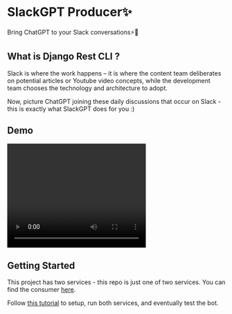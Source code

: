 <h1>
  SlackGPT Producer✨
</h1>

<p>
   Bring ChatGPT to your Slack conversations⚡🚀
</p>

## What is Django Rest CLI ?
Slack is where the work happens – it is where the content team deliberates on potential articles or Youtube video concepts, while the development team chooses the technology and architecture to adopt.

Now, picture ChatGPT joining these daily discussions that occur on Slack - this is exactly what SlackGPT does for you :)

## Demo

<video width="320" height="240" autoplay>
    <source src="/assets/demo.mp4" type="video/mp4">
    Your browser does not support the video tag.
</video>

## Getting Started
This project has two services - this repo is just one of two services. You can find the consumer [here](https://github.com/Nyior/slackgpt-consumer).

Follow [this tutorial](https://www.freecodecamp.org/news/p/38d6d560-69b3-4379-b653-ce6dd780d915/) to setup, run both services, and eventually test the bot.